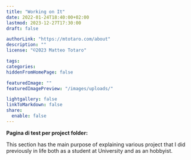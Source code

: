 ```yaml
---
title: "Working on It"
date: 2022-01-24T18:40:00+02:00
lastmod: 2023-12-27T17:30:00
draft: false

authorLink: "https://mtotaro.com/about"
description: ""
license: "©2023 Matteo Totaro"

tags:
categories:
hiddenFromHomePage: false

featuredImage: ""
featuredImagePreview: "/images/uploads/"

lightgallery: false
linkToMarkdown: false
share:
  enable: false
---
```


<strong>Pagina di test per project folder:</strong>
<p>This section has the main purpose of explaining various project that I did previously in life both as a student at University and as an hobbyist.
</p>